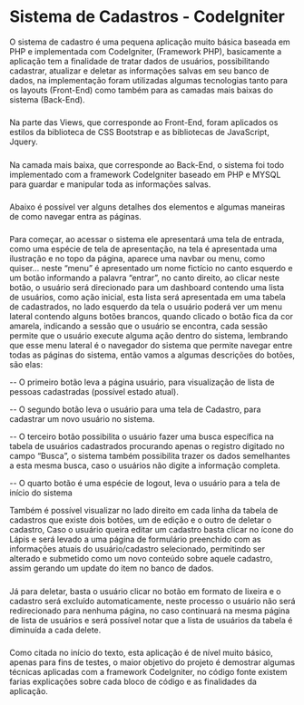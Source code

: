 # Sistema de Cadastros - CodeIgniter


O sistema de cadastro é uma pequena aplicação muito básica baseada em PHP e implementada com CodeIgniter, (Framework PHP), basicamente a aplicação tem a finalidade de tratar dados de usuários, possibilitando cadastrar, atualizar e deletar as informações salvas em seu banco de dados, na implementação foram utilizadas algumas tecnologias tanto para os layouts (Front-End) como também para as camadas mais baixas do sistema (Back-End).
#####
Na parte das Views, que corresponde ao Front-End, foram aplicados os estilos da biblioteca de CSS Bootstrap e as bibliotecas de JavaScript, Jquery.
#####
Na camada mais baixa, que corresponde ao Back-End, o sistema foi todo implementado com a framework CodeIgniter baseado em PHP e MYSQL para guardar e manipular toda as informações salvas.
#####
Abaixo é possível ver alguns detalhes dos elementos e algumas maneiras de como navegar entra as páginas. 
#####
Para começar, ao acessar o sistema ele apresentará uma tela de entrada, como uma espécie de tela de apresentação, na tela é apresentada uma ilustração e no topo da página, aparece uma navbar ou menu, como quiser...  neste “menu” é apresentado um nome fictício no canto esquerdo e um botão informando a palavra “entrar”, no canto direito, ao clicar neste botão, o usuário será direcionado para um dashboard contendo uma lista de usuários, como ação inicial, esta lista será apresentada em uma tabela de cadastrados, no lado esquerdo da tela o usuário  poderá ver um menu lateral contendo alguns botões brancos, quando clicado o botão fica da cor amarela,  indicando a sessão que o usuário se encontra, cada sessão permite que o usuário execute alguma ação dentro do sistema, lembrando que esse menu lateral é o navegador do sistema que permite navegar entre todas as páginas do sistema, então vamos a algumas descrições do botões,  são elas: 

-- O primeiro botão leva a página usuário, para visualização de lista de pessoas cadastradas (possível estado atual).

-- O segundo botão leva o usuário para uma tela de Cadastro, para cadastrar um novo usuário no sistema.
  
-- O terceiro botão possibilita o usuário fazer uma busca específica na tabela de usuários cadastrados procurando apenas o registro digitado no campo “Busca”, o sistema também possibilita trazer os dados semelhantes a esta mesma busca, caso o usuários não digite a informação completa.

-- O quarto botão é uma espécie de logout, leva o usuário para a tela de início do sistema   

Também é possível visualizar no lado direito em cada linha da tabela de cadastros que existe dois botões, um de edição e o outro de deletar o cadastro, 
Caso o usuário queira editar um cadastro basta clicar no ícone do Lápis e será levado a uma página de formulário preenchido com as informações atuais do usuário/cadastro selecionado, permitindo ser alterado e submetido como um novo conteúdo sobre aquele cadastro, assim gerando um update do item no banco de dados.
#####
Já para deletar, basta o usuário clicar no botão em formato de lixeira e o cadastro será excluído automaticamente, neste processo o usuário não será redirecionado para nenhuma página, no caso continuará na mesma página de lista de usuários e será possível notar que a lista de usuários da tabela é diminuída a cada delete.
#####
Como citada no início do texto, esta aplicação é de nível muito básico, apenas para fins de testes, o maior objetivo do projeto é demostrar algumas técnicas aplicadas com a framework CodeIgniter, no código fonte existem farias explicações sobre cada bloco de código e as finalidades da aplicação.

